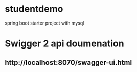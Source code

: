 # studentdemo
spring boot starter project with mysql


# Swigger 2 api doumenation
## http://localhost:8070/swagger-ui.html
